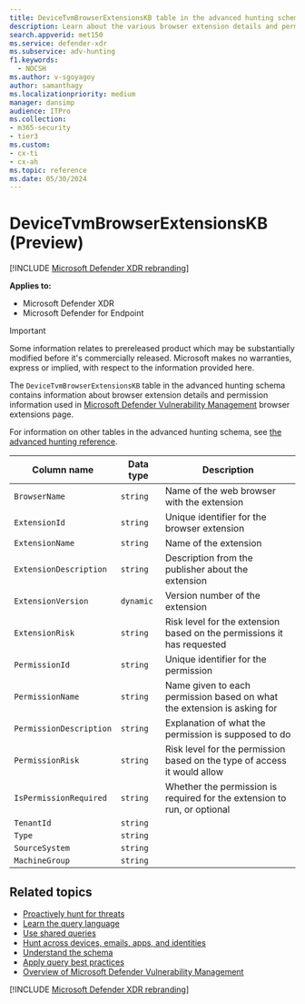 ```yaml
---
title: DeviceTvmBrowserExtensionsKB table in the advanced hunting schema
description: Learn about the various browser extension details and permission information used in the Microsoft Defender Vulnerability Management browser extensions page in the DeviceTvmBrowserExtensionsKB table in the advanced hunting schema.
search.appverid: met150
ms.service: defender-xdr
ms.subservice: adv-hunting
f1.keywords: 
  - NOCSH
ms.author: v-sgoyagoy
author: samanthagy
ms.localizationpriority: medium
manager: dansimp
audience: ITPro
ms.collection: 
- m365-security
- tier3
ms.custom: 
- cx-ti
- cx-ah
ms.topic: reference
ms.date: 05/30/2024
---
```


# DeviceTvmBrowserExtensionsKB (Preview)

[!INCLUDE [Microsoft Defender XDR rebranding](../includes/microsoft-defender.md)]


**Applies to:**
- Microsoft Defender XDR
- Microsoft Defender for Endpoint

> [!IMPORTANT]
> Some information relates to prereleased product which may be substantially modified before it's commercially released. Microsoft makes no warranties, express or implied, with respect to the information provided here.

The `DeviceTvmBrowserExtensionsKB` table in the advanced hunting schema contains information about browser extension details and permission information used in [Microsoft Defender Vulnerability Management](/windows/security/threat-protection/microsoft-defender-atp/next-gen-threat-and-vuln-mgt) browser extensions page.

For information on other tables in the advanced hunting schema, see [the advanced hunting reference](advanced-hunting-schema-tables.md).

| Column name | Data type | Description |
|-------------|-----------|-------------|
| `BrowserName` | `string` | Name of the web browser with the extension |
| `ExtensionId` | `string` | Unique identifier for the browser extension |
| `ExtensionName` | `string` | Name of the extension |
| `ExtensionDescription` | `string` | Description from the publisher about the extension |
| `ExtensionVersion` | `dynamic` | Version number of the extension |
| `ExtensionRisk` | `string` | Risk level for the extension based on the permissions it has requested |
| `PermissionId` | `string` | Unique identifier for the permission |
| `PermissionName` | `string` | Name given to each permission based on what the extension is asking for |
| `PermissionDescription` | `string` | Explanation of what the permission is supposed to do |
| `PermissionRisk` | `string` | Risk level for the permission based on the type of access it would allow |
| `IsPermissionRequired` | `string` | Whether the permission is required for the extension to run, or optional |
| `TenantId` | `string` |  |
| `Type` | `string` |  |
| `SourceSystem` | `string` |  |
| `MachineGroup` | `string` |  |

## Related topics

- [Proactively hunt for threats](advanced-hunting-overview.md)
- [Learn the query language](advanced-hunting-query-language.md)
- [Use shared queries](advanced-hunting-shared-queries.md)
- [Hunt across devices, emails, apps, and identities](advanced-hunting-query-emails-devices.md)
- [Understand the schema](advanced-hunting-schema-tables.md)
- [Apply query best practices](advanced-hunting-best-practices.md)
- [Overview of Microsoft Defender Vulnerability Management](/windows/security/threat-protection/microsoft-defender-atp/next-gen-threat-and-vuln-mgt)

[!INCLUDE [Microsoft Defender XDR rebranding](../includes/defender-m3d-techcommunity.md)]
